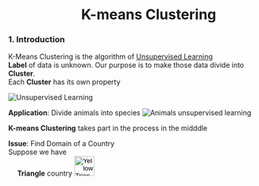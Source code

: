 # &emsp;&emsp;&emsp;&emsp;&emsp; K-means Clustering
### 1. Introduction

K-Means Clustering is the algorithm of [Unsupervised Learning](https://www.guru99.com/unsupervised-machine-learning.html)\
**Label** of data is unknown. Our purpose is to make those data divide into **Cluster**.  
Each **Cluster** has its own property 

![Unsupervised Learning](https://cdn.educba.com/academy/wp-content/uploads/2019/10/Unsupervised-Machine-Learning.jpg)

**Application**: Divide animals into species
![Animals unsupervised learning](https://learn.g2.com/hs-fs/hubfs/unsupervised-learning.png?width=700&name=unsupervised-learning.png)

**K-means Clustering** takes part in the process in the midddle

**Issue**: Find Domain of a Country\
Suppose we have   
&emsp; **Triangle** country <input type="image" src="https://image.pngaaa.com/107/59107-middle.png" alt="Yellow Triangle" width="40" height="40">


